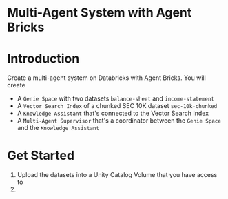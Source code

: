 # Multi-Agent System with Agent Bricks

# Introduction
Create a multi-agent system on Databricks with Agent Bricks. You will create
* A `Genie Space` with two datasets `balance-sheet` and `income-statement`
* A `Vector Search Index` of a chunked SEC 10K dataset `sec-10k-chunked`
* A `Knowledge Assistant` that's connected to the Vector Search Index
* A `Multi-Agent Supervisor` that's a coordinator between the `Genie Space` and the `Knowledge Assistant`

# Get Started
1. Upload the datasets into a Unity Catalog Volume that you have access to
2. 
